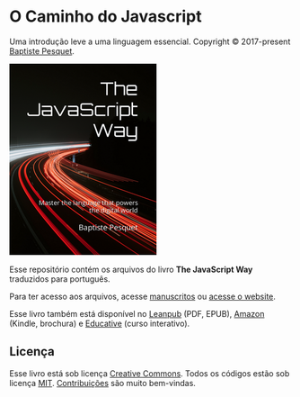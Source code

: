 # O Caminho do Javascript
Uma introdução leve a uma linguagem essencial.
Copyright © 2017-present [Baptiste Pesquet](https://bpesquet.fr).

[![Capa do livro](manuscript/images/title_page_small.png)](https://thejsway.net)

Esse repositório contém os arquivos do livro **The JavaScript Way** traduzidos para português.

Para ter acesso aos arquivos, acesse [manuscritos](manuscript/) ou [acesse o website](https://thejsway.net).

Esse livro também está disponível no [Leanpub](https://leanpub.com/thejsway) (PDF, EPUB), [Amazon](https://www.amazon.com/dp/295644462X) (Kindle, brochura) e [Educative](https://www.educative.io/courses/the-complete-javascript-course-build-a-real-world-app-from-scratch) (curso interativo).

## Licença

Esse livro está sob licença [Creative Commons](LICENSE). Todos os códigos estão sob licença [MIT](CODE_LICENSE). [Contribuições](CONTRIBUTING.md) são muito bem-vindas.

